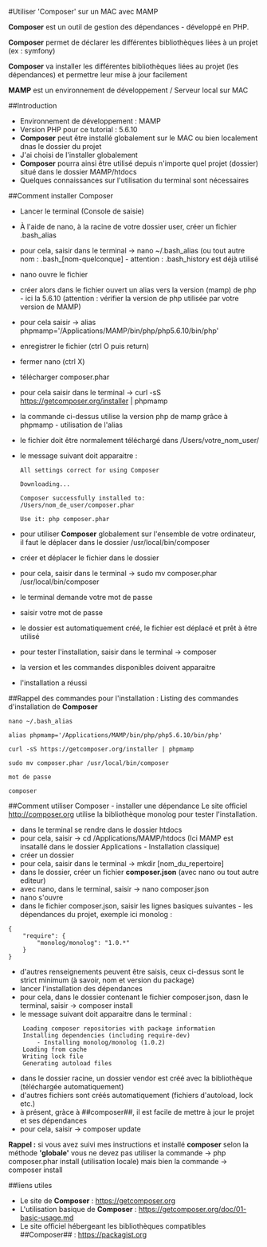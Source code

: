 #Utiliser 'Composer' sur un MAC avec MAMP

**Composer** est un outil de gestion des dépendances - développé en PHP.

**Composer** permet de déclarer les différentes bibliothèques liées à un projet (ex : symfony)

**Composer** va installer les différentes bibliothèques liées au projet (les dépendances) et permettre leur mise à jour facilement

**MAMP** est un environnement de développement / Serveur local sur MAC

##Introduction
- Environnement de développement : MAMP
- Version PHP pour ce tutorial : 5.6.10
- **Composer** peut être installé globalement sur le MAC ou bien localement dnas le dossier du projet
- J'ai choisi de l'installer globalement
- **Composer** pourra ainsi être utilisé depuis n'importe quel projet (dossier) situé dans le dossier MAMP/htdocs
- Quelques connaissances sur l'utilisation du terminal sont nécessaires

##Comment installer Composer
- Lancer le terminal (Console de saisie)
- À l'aide de nano, à la racine de votre dossier user, créer un fichier .bash_alias
- pour cela, saisir dans le terminal -> nano ~/.bash_alias (ou tout autre nom : .bash_[nom-quelconque] - attention : .bash_history est déjà utilisé
- nano ouvre le fichier
- créer alors dans le fichier ouvert un alias vers la version (mamp) de php - ici la 5.6.10 (attention : vérifier la version de php utilisée par votre version de MAMP)
- pour cela saisir -> alias phpmamp='/Applications/MAMP/bin/php/php5.6.10/bin/php'
- enregistrer le fichier (ctrl O puis return)
- fermer nano (ctrl X)
- télécharger composer.phar
- pour cela saisir dans le terminal -> curl -sS https://getcomposer.org/installer | phpmamp
- la commande ci-dessus utilise la version php de mamp grâce à phpmamp - utilisation de l'alias
- le fichier doit être normalement téléchargé dans /Users/votre_nom_user/
- le message suivant doit apparaitre :

    `All settings correct for using Composer`
    
    `Downloading...`
    
    `Composer successfully installed to: /Users/nom_de_user/composer.phar`

    `Use it: php composer.phar`

- pour utiliser **Composer** globalement sur l'ensemble de votre ordinateur, il faut le déplacer dans le dossier /usr/local/bin/composer
- créer et déplacer le fichier dans le dossier
- pour cela, saisir dans le terminal -> sudo mv composer.phar /usr/local/bin/composer
- le terminal demande votre mot de passe
- saisir votre mot de passe
- le dossier est automatiquement créé, le fichier est déplacé et prêt à être utilisé
- pour tester l'installation, saisir dans le terminal -> composer
- la version et les commandes disponibles doivent apparaitre
- l'installation a réussi

##Rappel des commandes pour l'installation :
Listing des commandes d'installation de **Composer**

`nano ~/.bash_alias`

`alias phpmamp='/Applications/MAMP/bin/php/php5.6.10/bin/php'`

`curl -sS https://getcomposer.org/installer | phpmamp`

`sudo mv composer.phar /usr/local/bin/composer`

`mot de passe`

`composer`

##Comment utiliser Composer - installer une dépendance
Le site officiel http://composer.org utilise la bibliothèque monolog pour tester l'installation.
- dans le terminal se rendre dans le dossier htdocs
- pour cela, saisir -> cd /Applications/MAMP/htdocs (Ici MAMP est insatallé dans le dossier Applications - Installation classique)
- créer un dossier
- pour cela, saisir dans le terminal -> mkdir [nom_du_repertoire]
- dans le dossier, créer un fichier **composer.json** (avec nano ou tout autre editeur)
- avec nano, dans le terminal, saisir -> nano composer.json
- nano s'ouvre
- dans le fichier composer.json, saisir les lignes basiques suivantes - les dépendances du projet, exemple ici monolog :

```
{
    "require": {
        "monolog/monolog": "1.0.*"
    }
}
```

- d'autres renseignements peuvent être saisis, ceux ci-dessus sont le strict minimum (à savoir, nom et version du package)
- lancer l'installation des dépendances
- pour cela, dans le dossier contenant le fichier composer.json, dasn le terminal, saisir -> composer install
- le message suivant doit apparaitre dans le terminal :
```
    Loading composer repositories with package information
    Installing dependencies (including require-dev)
        - Installing monolog/monolog (1.0.2)
    Loading from cache
    Writing lock file
    Generating autoload files
```
- dans le dossier racine, un dossier vendor est créé avec la bibliothèque (téléchargée automatiquement)
- d'autres fichiers sont créés automatiquement (fichiers d'autoload, lock etc.)
- à présent, gràce à ##composer##, il est facile de mettre à jour le projet et ses dépendances
- pour cela, saisir -> composer update

**Rappel :** si vous avez suivi mes instructions et installé **composer** selon la méthode **'globale'** vous ne devez pas utiliser la commande -> php composer.phar install (utilisation locale) mais bien la commande -> composer install 

##liens utiles
- Le site de **Composer** : https://getcomposer.org
- L'utilisation basique de **Composer** : https://getcomposer.org/doc/01-basic-usage.md
- Le site officiel hébergeant les bibliothèques compatibles ##Composer## : https://packagist.org
